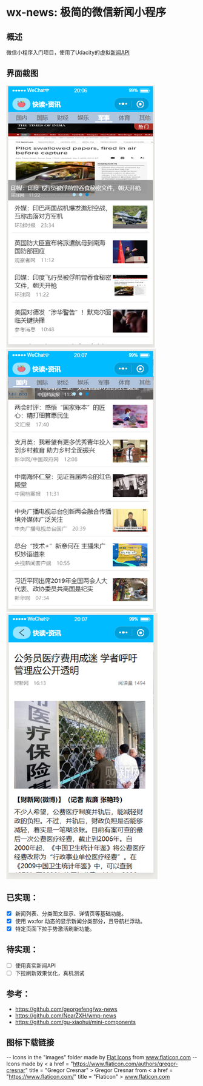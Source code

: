 # wx-news: 极简的微信新闻小程序

## 概述

微信小程序入门项目，使用了Udacity的虚拟[新闻API](https://github.com/udacity/wmpnd-news/blob/master/news_api.md)

## 界面截图
![some](./screenshot/page1.PNG)
![some](./screenshot/page2.PNG)
![some](./screenshot/page3.PNG)

## 已实现：
- [x] 新闻列表、分类图文显示、详情页等基础功能。
- [x] 使用 wx:for 动态的显示新闻分类部分，且导航栏浮动。
- [x] 特定页面下拉手势激活刷新功能。

## 待实现：
- [ ] 使用真实新闻API
- [ ] 下拉刷新效果优化，真机测试

## 参考：
- https://github.com/georgefeng/wx-news
- https://github.com/NearZXH/wmp-news
- https://github.com/gu-xiaohui/mini-components

## 图标下载链接
-- Icons in the "images" folder made by <a href="https://www.flaticon.com/authors/flat-icons" title="Flat Icons">Flat Icons</a> from <a href="https://www.flaticon.com/"     title="Flaticon">www.flaticon.com</a>
-- Icons made by < a href = "https://www.flaticon.com/authors/gregor-cresnar" title = "Gregor Cresnar" > Gregor Cresnar</a > from < a href = "https://www.flaticon.com/"             title = "Flaticon" > www.flaticon.com</a >

